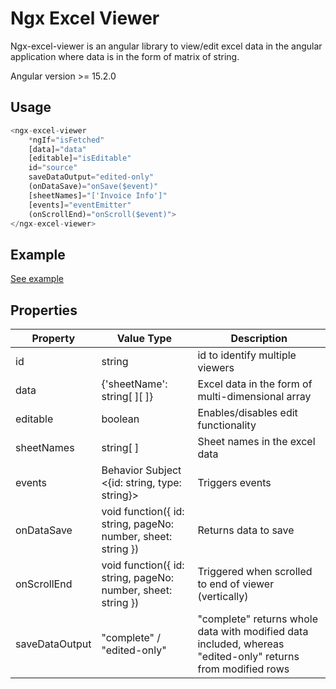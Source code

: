 # Ngx Excel Viewer

Ngx-excel-viewer is an angular library to view/edit excel data in the angular application where data is in the form of matrix of string.

Angular version >= 15.2.0

## Usage
```typescript
<ngx-excel-viewer 
    *ngIf="isFetched" 
    [data]="data" 
    [editable]="isEditable" 
    id="source" 
    saveDataOutput="edited-only"
    (onDataSave)="onSave($event)" 
    [sheetNames]="['Invoice Info']"
    [events]="eventEmitter"
    (onScrollEnd)="onScroll($event)">
</ngx-excel-viewer>
```

## Example

[See example](../../src/app/)

## Properties

| Property | Value Type  | Description |
| -------- | --------    | --------    |
| id       | string      | id to identify multiple viewers      |
| data     | {'sheetName': string[ ][ ]} | Excel data in the form of multi-dimensional array   |
| editable | boolean     | Enables/disables edit functionality      |
| sheetNames | string[ ]    | Sheet names in the excel data   |
| events | Behavior Subject <{id: string, type: string}> | Triggers events   |
| onDataSave | void function({ id: string, pageNo: number, sheet: string }) | Returns data to save |
| onScrollEnd | void function({ id: string, pageNo: number, sheet: string }) | Triggered when scrolled to end of viewer (vertically) |
| saveDataOutput | "complete" / "edited-only" | "complete" returns whole data with modified data included, whereas "edited-only" returns from modified rows |